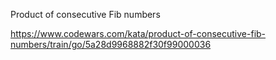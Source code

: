 Product of consecutive Fib numbers

https://www.codewars.com/kata/product-of-consecutive-fib-numbers/train/go/5a28d9968882f30f99000036
